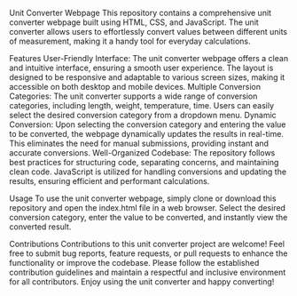 Unit Converter Webpage
This repository contains a comprehensive unit converter webpage built using HTML, CSS, and JavaScript. The unit converter allows users to effortlessly convert values between different units of measurement, making it a handy tool for everyday calculations.

Features
User-Friendly Interface: The unit converter webpage offers a clean and intuitive interface, ensuring a smooth user experience. The layout is designed to be responsive and adaptable to various screen sizes, making it accessible on both desktop and mobile devices.
Multiple Conversion Categories: The unit converter supports a wide range of conversion categories, including length, weight, temperature, time. Users can easily select the desired conversion category from a dropdown menu.
Dynamic Conversion: Upon selecting the conversion category and entering the value to be converted, the webpage dynamically updates the results in real-time. This eliminates the need for manual submissions, providing instant and accurate conversions.
Well-Organized Codebase: The repository follows best practices for structuring code, separating concerns, and maintaining clean code. JavaScript is utilized for handling conversions and updating the results, ensuring efficient and performant calculations.

Usage
To use the unit converter webpage, simply clone or download this repository and open the index.html file in a web browser. Select the desired conversion category, enter the value to be converted, and instantly view the converted result.

Contributions
Contributions to this unit converter project are welcome! Feel free to submit bug reports, feature requests, or pull requests to enhance the functionality or improve the codebase. Please follow the established contribution guidelines and maintain a respectful and inclusive environment for all contributors.
Enjoy using the unit converter and happy converting!
